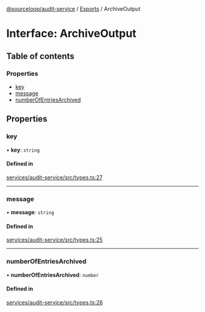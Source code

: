 [@sourceloop/audit-service](../README.md) / [Exports](../modules.md) / ArchiveOutput

# Interface: ArchiveOutput

## Table of contents

### Properties

- [key](ArchiveOutput.md#key)
- [message](ArchiveOutput.md#message)
- [numberOfEntriesArchived](ArchiveOutput.md#numberofentriesarchived)

## Properties

### key

• **key**: `string`

#### Defined in

[services/audit-service/src/types.ts:27](https://github.com/sourcefuse/loopback4-microservice-catalog/blob/68ec38a2a/services/audit-service/src/types.ts#L27)

___

### message

• **message**: `string`

#### Defined in

[services/audit-service/src/types.ts:25](https://github.com/sourcefuse/loopback4-microservice-catalog/blob/68ec38a2a/services/audit-service/src/types.ts#L25)

___

### numberOfEntriesArchived

• **numberOfEntriesArchived**: `number`

#### Defined in

[services/audit-service/src/types.ts:26](https://github.com/sourcefuse/loopback4-microservice-catalog/blob/68ec38a2a/services/audit-service/src/types.ts#L26)
